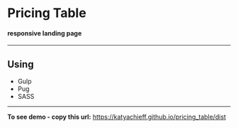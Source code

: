 # Pricing Table
#### responsive landing page
---

## Using
+ Gulp
+ Pug
+ SASS
---

__To see demo - copy this url:__ https://katyachieff.github.io/pricing_table/dist
